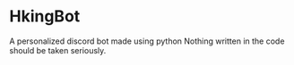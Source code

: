 # HkingBot
 A personalized discord bot made using python
 Nothing written in the code should be taken seriously.
